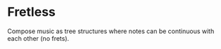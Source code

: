Fretless
========

Compose music as tree structures where notes can be continuous with each other (no frets). 
